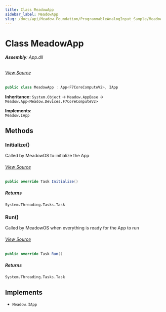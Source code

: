 ```yaml
---
title: Class MeadowApp
sidebar_label: MeadowApp
slug: /docs/api/Meadow.Foundation/ProgrammableAnalogInput_Sample/MeadowApp
---
```

# Class MeadowApp


###### **Assembly**: App.dll
###### [View Source](https://github.com/WildernessLabs/Meadow.Foundation.git/blob/develop/Source/Product/ProgrammableAnalogInput_Sample/MeadowApp.cs#L8)
```csharp title="Declaration"
public class MeadowApp : App<F7CoreComputeV2>, IApp
```
**Inheritance:** `System.Object` -> `Meadow.AppBase` -> `Meadow.App<Meadow.Devices.F7CoreComputeV2>`

**Implements:**  
`Meadow.IApp`

## Methods
### Initialize()
Called by MeadowOS to initialize the App
###### [View Source](https://github.com/WildernessLabs/Meadow.Foundation.git/blob/develop/Source/Product/ProgrammableAnalogInput_Sample/MeadowApp.cs#L13)
```csharp title="Declaration"
public override Task Initialize()
```

##### Returns

`System.Threading.Tasks.Task`
### Run()
Called by MeadowOS when everything is ready for the App to run
###### [View Source](https://github.com/WildernessLabs/Meadow.Foundation.git/blob/develop/Source/Product/ProgrammableAnalogInput_Sample/MeadowApp.cs#L26)
```csharp title="Declaration"
public override Task Run()
```

##### Returns

`System.Threading.Tasks.Task`

## Implements

* `Meadow.IApp`
